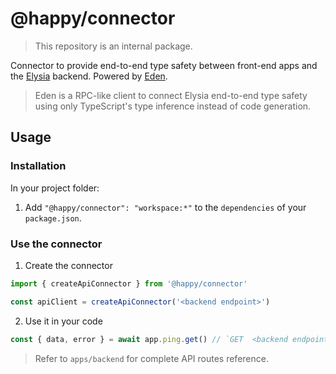 # @happy/connector

> This repository is an internal package.

Connector to provide end-to-end type safety between front-end apps and the [Elysia](https://elysiajs.com/) backend. Powered by [Eden](https://elysiajs.com/eden/overview.html).

> Eden is a RPC-like client to connect Elysia end-to-end type safety using only TypeScript's type inference instead of code generation.

## Usage

### Installation

In your project folder:

1. Add `"@happy/connector": "workspace:*"` to the `dependencies` of your `package.json`.

### Use the connector

1. Create the connector

```ts
import { createApiConnector } from '@happy/connector'

const apiClient = createApiConnector('<backend endpoint>')
```

2. Use it in your code

```ts
const { data, error } = await app.ping.get() // `GET  <backend endpoint>/ping`
```

> Refer to `apps/backend` for complete API routes reference.
